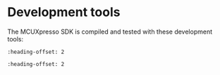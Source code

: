 # Development tools

The MCUXpresso SDK is compiled and tested with these development tools:

```{include} /release/commonrn/topics/development_tools_iar.md
:heading-offset: 2
```

```{include} /release/commonrn/topics/development_tools_armgcc.md
:heading-offset: 2
```

